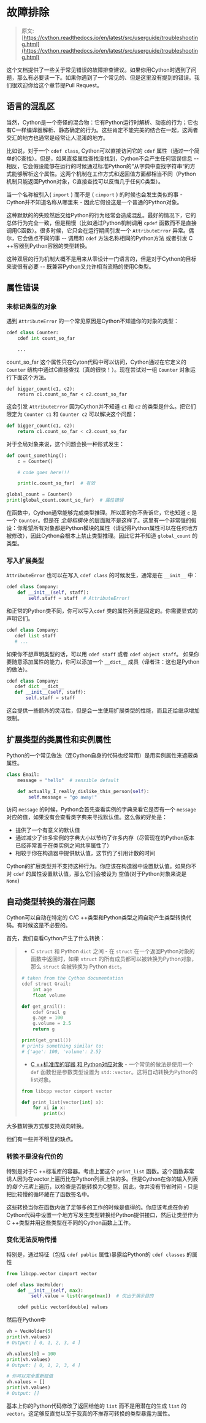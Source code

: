 # 故障排除

> 原文: [https://cython.readthedocs.io/en/latest/src/userguide/troubleshooting.html](https://cython.readthedocs.io/en/latest/src/userguide/troubleshooting.html)

这个文档提供了一些关于常见错误的故障排查建议。如果你用Cython时遇到了问题，那么有必要读一下。如果你遇到了一个常见的、但是这里没有提到的错误。我们很欢迎你给这个章节提Pull Request。

## 语言的混乱区

当然，Cython是一个奇怪的混合物：它有Python运行时解析、动态的行为；它也有C一样编译器解析、静态确定的行为。这些肯定不能完美的结合在一起，这两者交汇的地方也通常是经常让人混淆的地方。

比如说，对于一个 `cdef class`, Cython可以直接访问它的 `cdef` 属性（通过一个简单的C查找）。但是，如果直接属性查找没找到，Cython不会产生任何错误信息 -- 相反，它会假设能够在运行的时候通过标准Python的“从字典中查找字符串“的方式能够解析这个属性。这两个机制在工作方式和返回值方面都相当不同（Python机制只能返回Python对象，C直接查找可以反悔几乎任何C类型）。

当一个名称被引入( `import` ) 而不是 ( `cimport` ) 的时候也会发生类似的事 - Cython并不知道名称从哪里来 - 因此它假设这是一个普通的Python对象。

这种默默的的失败然后交给Python的行为经常会造成混乱。最好的情况下，它的总体行为完全一致，但是稍慢（比如通过Python机制调用 `cpdef` 函数而不是直接调用C函数）。很多时候，它只会在运行期间引发一个 `AttributeError` 异常。偶尔，它会做点不同的事 -- 调用和 `cdef` 方法名称相同的Python方法 或者引发 C ++容器到Python容器的类型转换。

这种双层的行为机制大概不是用来从零设计一门语言的，但是对于Cython的目标来说很有必要 -- 既兼容Python又允许相当流畅的使用C类型。

## 属性错误

### 未标记类型的对象

遇到 `AttributeError` 的一个常见原因是Cython不知道你的对象的类型：

```python
cdef class Counter:
    cdef int count_so_far

    ...
```

count_so_far 这个属性只在Cyton代码中可以访问，Cython通过在它定义的 `Counter` 结构中通过C直接查找（真的很快！）。现在尝试对一组 `Counter` 对象运行下面这个方法。

```
def bigger_count(c1, c2):
    return c1.count_so_far < c2.count_so_far
```

这会引发 `AttributeError` 因为Cython并不知道 `c1` 和 `c2` 的类型是什么。把它们限定为 `Counter c1` 和 `Counter c2` 可以解决这个问题：

```python
def bigger_count(c1, c2):
    return c1.count_so_far < c2.count_so_far

```

对于全局对象来说，这个问题会换一种形式发生：

```python
def count_something():
    c = Counter()

    # code goes here!!!

    print(c.count_so_far)  # 有效

global_count = Counter()
print(global_count.count_so_far)  # 属性错误

```

在函数中，Cython通常能够完成类型推理。所以即时你不告诉它，它也知道 `c` 是一个 `Counter`。但是在 *全局和模块* 的层面就不是这样了。这里有一个非常强的假设：你希望所有对象都是Python模块的属性（请记得Python属性可以在任何地方被修改），因此Cython会根本上禁止类型推理。因此它并不知道 `global_count` 的类型。

### 写入扩展类型

`AttributeError` 也可以在写入 `cdef class` 的时候发生，通常是在 `__init__` 中：

```python
cdef class Company:
    def __init__(self, staff):
        self.staff = staff  # AttributeError!
```

和正常的Python类不同，你可以写入`cdef` 类的属性列表是固定的。你需要显式的声明它们。

```python
cdef class Company:
   cdef list staff
   # ...
```

如果你不想声明类型的话，可以用 `cdef staff` 或者 `cdef object staff`。 如果你要随意添加属性的能力，你可以添加一个 `__dict__` 成员（译者注：这也是Python的做法）。

```python
cdef class Company:
   cdef dict __dict__
   def __init__(self, staff):
       self.staff = staff
```

这会提供一些额外的灵活性，但是会一生使用扩展类型的性能，而且还给继承增加限制。

## 扩展类型的类属性和实例属性

Python的一个常见做法（连Cython自身的代码也经常用）是用实例属性来遮蔽类属性。

```python
class Email:
    message = "hello"  # sensible default

    def actually_I_really_dislike_this_person(self):
        self.message = "go away!"
```

访问 `message` 的时候，Python会首先查看实例的字典来看它是否有一个 `message` 对应的值，如果没有会查看类字典来寻找默认值。这么做的好处是：

- 提供了一个有意义的默认值
- 通过减少了许多实例的字典大小以节约了许多内存（尽管现在的Python版本已经非常善于在类实例之间共享属性了）
- 相较于你在构造器中提供默认值，这节约了引用计数的时间

Cython的扩展类型并不支持这种行为。你应该在构造器中设置默认值。如果你不对 `cdef` 的属性设置默认值，那么它们会被设为 空值(对于Python对象来说是 `None`)

## 自动类型转换的潜在问题

Cython可以自动在特定的 C/C ++类型和Python类型之间自动产生类型转换代码。有时候这是不必要的。

首先，我们查看Cython产生了什么转换：

> * C `struct` 和 Python `dict` 之间 - 在 `struct` 在一个返回Python对象的函数中返回时，如果 `struct` 的所有成员都可以被转换为Python对象，那么 `struct` 会被转换为 Python `dict`。
> ```python
> # taken from the Cython documentation
> cdef struct Grail:
>     int age
>     float volume
> 
> def get_grail():
>     cdef Grail g
>     g.age = 100
>     g.volume = 2.5
>     return g
> 
> print(get_grail())
> # prints something similar to:
> # {'age': 100, 'volume': 2.5}
> ```
>
> * [C ++标准库的容器 和 Python对应对象](docs/31.md#标准库) - 一个常见的做法是使用一个 `def` 函数但是参数类型设置为 `std::vector`。这将自动转换为Python的list对象。
> ```python
> from libcpp vector cimport vector
> 
> def print_list(vector[int] x):
>     for xi in x:
>         print(x)
> ```

大多数转换方式都支持双向转换。

他们有一些并不明显的缺点。

### 转换不是没有代价的

特别是对于C ++标准库的容器。考虑上面这个 `print_list` 函数。这个函数非常诱人因为在vector上遍历比在Python列表上快的多。但是Cython在你的输入列表的*每个元素*上遍历，以检查是否能转换为C整型。因此，你并没有节省时间 - 只是把比较慢的循环藏在了函数签名中。

这些转换当你在函数内做了足够多的工作的时候是值得的。你应该考虑在你的Cython代码中设置一个地方写发生类型转换给Python提供接口，然后让类型作为C ++类型并用这些类型在不同的Cython函数上工作。

### 变化无法反响传播

特别是，通过特征（包括 `cdef public` 属性)暴露给Python的 `cdef classes` 的属性

```python
from libcpp.vector cimport vector

cdef class VecHolder:
    def __init__(self, max):
         self.value = list(range(max))  # 仅出于演示目的

    cdef public vector[double] values
```

然后在Python中

```python
vh = VecHolder(5)
print(vh.values)
# Output: [ 0, 1, 2, 3, 4 ]

vh.values[0] = 100
print(vh.values)
# Output: [ 0, 1, 2, 3, 4 ]

# 你可以完全重新赋值
vh.values = []
print(vh.values)
# Output: []
```

基本上你的Python代码修改了返回给他的 `list` 而不是用潜在的生成 `list` 的 `vector`。这足够反直觉以至于我真的不推荐可转换的类型暴露为属性。
